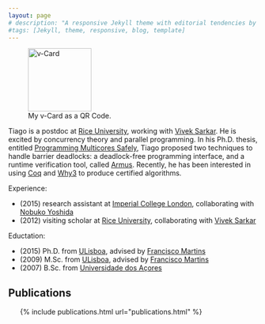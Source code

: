 ```yaml
---
layout: page
# description: "A responsive Jekyll theme with editorial tendencies by designer Michael Rose."
#tags: [Jekyll, theme, responsive, blog, template]
---
```


<figure class="image-pull-right">
<img src="{{ site.url }}/images/qrcode.png" alt="v-Card" class=".image-pull-right" width="128" />
<figcaption>My v-Card as a QR Code.</figcaption>
</figure>

Tiago is a postdoc at [Rice University], working with [Vivek Sarkar].
He is excited by concurrency theory and parallel programming. In
his Ph.D. thesis, entitled [Programming Multicores Safely], Tiago
proposed two techniques to handle barrier deadlocks: a deadlock-free
programming interface, and a runtime verification tool, called
[Armus]. Recently, he has been interested in using [Coq] and [Why3] to
produce certified algorithms.

Experience:
* (2015) research assistant at [Imperial College London], collaborating with [Nobuko Yoshida]
* (2012) visiting scholar at [Rice University], collaborating with [Vivek Sarkar]

Eductation:
* (2015) Ph.D. from [ULisboa], advised by [Francisco Martins]
* (2009) M.Sc. from [ULisboa], advised by [Francisco Martins]
* (2007) B.Sc. from [Universidade dos Açores]

## Publications

<ul>
{% include publications.html url="publications.html" %}
</ul>

[Francisco Martins]: http://homepages.di.fc.ul.pt/~fmartins/
[ULisboa]: http://www.ulisboa.pt/
[Imperial College London]: http://imperial.ac.uk/
[Rice University]: http://rice.edu/
[Nobuko Yoshida]: http://www.doc.ic.ac.uk/~yoshida/
[Universidade dos Açores]: http://www.uac.pt/
[Coq]: https://coq.inria.fr/
[Why3]: http://why3.lri.fr/
[Armus]: https://bitbucket.org/cogumbreiro/armus
[Vivek Sarkar]: http://vsarkar.rice.edu
[Programming Multicores Safely]: https://bitbucket.org/cogumbreiro/armus/downloads/cogumbreiro-phd-thesis.pdf
